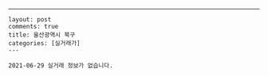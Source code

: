 ---
    layout: post
    comments: true
    title: 울산광역시 북구
    categories: [실거래가]
    ---

    2021-06-29 실거래 정보가 없습니다.

    